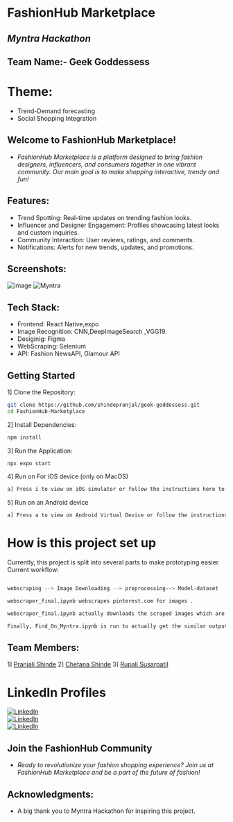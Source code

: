 # FashionHub Marketplace
## _Myntra Hackathon_
## Team Name:- Geek Goddessess
# Theme: 
- Trend-Demand forecasting
- Social Shopping Integration
## Welcome to FashionHub Marketplace!
- _FashionHub Marketplace is a platform designed to bring fashion designers, influencers, and consumers together in one vibrant community. Our main goal is to make shopping interactive, trendy and fun!_

## Features:
- Trend Spotting: Real-time updates on trending fashion looks.
- Influencer and Designer Engagement: Profiles showcasing latest looks and custom inquiries.
- Community Interaction: User reviews, ratings, and comments.
- Notifications: Alerts for new trends, updates, and promotions.

## Screenshots:

![image](https://github.com/user-attachments/assets/a048dd96-0213-4303-895c-3a16e4259a2d)
![Myntra](https://github.com/user-attachments/assets/a9a9f179-7c62-4327-8963-5d9a8865ed49)




## Tech Stack:

- Frontend: React Native,expo
- Image Recognition: CNN,DeepImageSearch ,VGG19.
- Desiginig: Figma
- WebScraping: Selenium
- API: Fashion NewsAPI, Glamour API


## Getting Started
1] Clone the Repository:


```sh
git clone https://github.com/shindepranjal/geek-goddessess.git
cd FashionHub-Marketplace
```
2] Install Dependencies:
```sh
npm install
```
3] Run the Application:

```sh
npx expo start
```
4] Run on For iOS device (only on MacOS)
```sh
a] Press i to view on iOS simulator or follow the instructions here to run on a physical device.
```
5] Run on an Android device
```sh
a] Press a to view on Android Virtual Device or follow the instructions here to run on a physical device.
```

# How is this project set up
Currently, this project is split into several parts to make prototyping easier. Current workflow:
```sh

webscraping --> Image Downloading --> preprocessing--> Model-dataset
```
```sh
webscraper_final.ipynb webscrapes pinterest.com for images .
```
```sh
webscraper_final.ipynb actually downloads the scraped images which are fed into.
```

```sh
Finally, Find_On_Myntra.ipynb is run to actually get the similar output for  provided input.
```



## Team Members:
1] [Pranjali Shinde](https://www.linkedin.com/in/pranjali-shinde-257317226/)
2] [Chetana Shinde](https://www.linkedin.com/in/chetana-shinde-382731229/)
3] [Rupali Susarpatil](https://www.linkedin.com/in/rupali-susar-patil-86b297228/)

# LinkedIn Profiles

[![LinkedIn](https://img.shields.io/badge/LINKEDIN-PRANJALI%20HOTSHINDE-blue)](https://www.linkedin.com/in/pranjali-shinde-257317226/)<br>
[![LinkedIn](https://img.shields.io/badge/LINKEDIN-PRACHI%20RANDERIA-blue)](https://www.linkedin.com/in/prachiranderia)<br>
[![LinkedIn](https://img.shields.io/badge/LINKEDIN-GAYATRI%20PATIL-blue)](https://www.linkedin.com/in/gayatripatil)


## Join the FashionHub Community
- _Ready to revolutionize your fashion shopping experience? Join us at FashionHub Marketplace and be a part of the future of fashion!_ 
## Acknowledgments:
 - A big thank you to Myntra Hackathon for inspiring this project.






 
